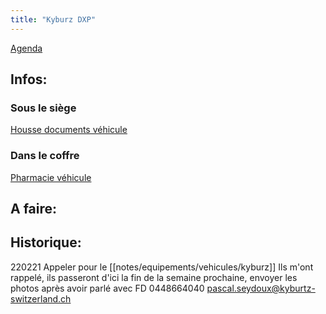 ```yaml
---
title: "Kyburz DXP"
---
```


[Agenda](notes/AgendaMaJournee.md) 
## Infos:
### Sous le siège
[Housse documents véhicule](notes/equipements/consommables/C_HousseDocumentVéhicule.md)
### Dans le coffre
[Pharmacie véhicule](notes/equipements/consommables/C_PharmacieVéhicule.md)

 
## A faire: 

## Historique:
220221 Appeler pour le [[notes/equipements/vehicules/kyburz]] Ils m'ont rappelé, ils passeront d'ici la fin de la semaine prochaine, envoyer les photos après avoir parlé avec FD 0448664040 [pascal.seydoux@kyburtz-switzerland.ch](mailto:pascal.seydoux@kyburtz-switzerland.ch)